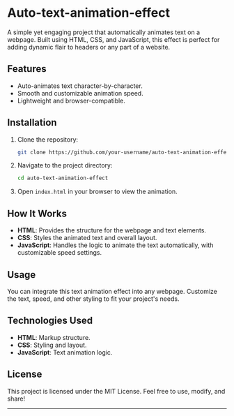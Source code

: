# Auto-text-animation-effect

A simple yet engaging project that automatically animates text on a webpage. Built using HTML, CSS, and JavaScript, this effect is perfect for adding dynamic flair to headers or any part of a website.

## Features

- Auto-animates text character-by-character.
- Smooth and customizable animation speed.
- Lightweight and browser-compatible.

## Installation

1. Clone the repository:

   ```bash
   git clone https://github.com/your-username/auto-text-animation-effect.git
   ```

2. Navigate to the project directory:

   ```bash
   cd auto-text-animation-effect
   ```

3. Open `index.html` in your browser to view the animation.

## How It Works

- **HTML**: Provides the structure for the webpage and text elements.
- **CSS**: Styles the animated text and overall layout.
- **JavaScript**: Handles the logic to animate the text automatically, with customizable speed settings.

## Usage

You can integrate this text animation effect into any webpage. Customize the text, speed, and other styling to fit your project's needs.

## Technologies Used

- **HTML**: Markup structure.
- **CSS**: Styling and layout.
- **JavaScript**: Text animation logic.

## License

This project is licensed under the MIT License. Feel free to use, modify, and share!

---
